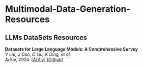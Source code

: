 # Multimodal-Data-Generation-Resources

## LLMs DataSets Resources

**Datasets for Large Language Models: A Comprehensive Survey**<br>
*Y Liu, J Cao, C Liu, K Ding, et al.*<br>
ArXiv, 2024.
[[ArXiv](https://arxiv.org/pdf/2402.18041)]
[[Github](https://github.com/yfzhang114/Awesome-Multimodal-Large-Language-Models)]

